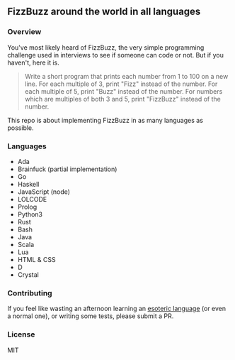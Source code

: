 ## FizzBuzz around the world in all languages

### Overview
You've most likely heard of FizzBuzz, the very simple programming challenge used in interviews to see if someone can code or not. But if you haven't, here it is.

> Write a short program that prints each number from 1 to 100 on a new line. 
> For each multiple of 3, print "Fizz" instead of the number. 
> For each multiple of 5, print "Buzz" instead of the number. 
> For numbers which are multiples of both 3 and 5, print "FizzBuzz" instead of the number.

This repo is about implementing FizzBuzz in as many languages as possible. 

### Languages
* Ada
* Brainfuck (partial implementation)
* Go
* Haskell
* JavaScript (node)
* LOLCODE
* Prolog
* Python3
* Rust
* Bash
* Java
* Scala
* Lua
* HTML & CSS
* D
* Crystal

### Contributing
If you feel like wasting an afternoon learning an [esoteric language](https://en.wikipedia.org/wiki/Esoteric_programming_language) (or even a normal one), or writing some tests, please submit a PR.

### License
MIT